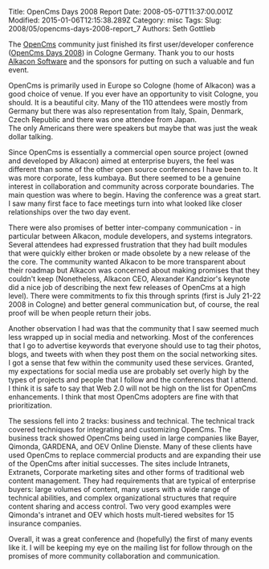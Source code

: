 Title: OpenCms Days 2008 Report
Date: 2008-05-07T11:37:00.001Z
Modified: 2015-01-06T12:15:38.289Z
Category: misc
Tags: 
Slug: 2008/05/opencms-days-2008-report_7
Authors: Seth Gottlieb

The [OpenCms](http://www.opencms.org) community just finished its first user/developer conference ([OpenCms Days 2008](http://www.opencms-days.org/)) in Cologne Germany.  Thank you to our hosts [Alkacon Software](http://www.alkacon.com) and the sponsors for putting on such a valuable and fun event.    
  
OpenCms is primarily used in Europe so Cologne (home of Alkacon) was a good choice of venue.  If you ever have an opportunity to visit Cologne, you should.  It is a beautiful city.  Many of the 110 attendees were mostly from Germany but there was also representation from Italy, Spain, Denmark, Czech Republic and there was one attendee from Japan.    
The only Americans there were speakers but maybe that was just the weak dollar talking.    
  
Since OpenCms is essentially a commercial open source project (owned and developed by Alkacon) aimed at enterprise buyers, the feel was different than some of the other open source conferences I have been to.  It was more corporate, less kumbaya.  But there seemed to be a genuine interest in collaboration and community across corporate boundaries.  The main question was where to begin.  Having the conference was a great start.  I saw many first face to face meetings turn into what looked like closer relationships over the two day event.     
  
There were also promises of better inter-company communication - in particular between Alkacon, module developers, and systems integrators. Several attendees had expressed frustration that they had built modules that were quickly either broken or made obsolete by  a new release of the the core.  The community wanted Alkacon to be more transparent about their roadmap but Alkacon was concerned about making promises that they couldn't keep  (Nonetheless, Alkacon CEO, Alexander Kandzior's keynote did a nice job of describing the next few releases of OpenCms at a high level). There were commitments to fix this through sprints (first is July 21-22 2008 in Cologne) and better general communication but, of course, the real proof will be when people return their jobs.      
  
Another observation I had was that the community that I saw seemed much less wrapped up in social media and networking.  Most of the conferences that I go to advertise keywords that everyone should use to tag their photos, blogs, and tweets with when they post them on the social networking sites.  I got a sense that few within the community used these services.  Granted, my expectations for social media use are probably set overly high by the types of projects and people that I follow and the conferences that I attend.  I think it is safe to say that Web 2.0 will not be high on the list for OpenCms enhancements.  I think that most OpenCms adopters are fine with that prioritization.  
  
The sessions fell into 2 tracks: business and technical.  The technical track covered techniques for integrating and customizing OpenCms.  The business track showed OpenCms being used in large companies like Bayer, Qimonda, GARDENA, and OEV Online Dienste.  Many of these clients have used OpenCms to replace commercial products and are expanding their use of the OpenCms after initial successes.  The sites include Intranets, Extranets, Corporate marketing sites and other forms of traditional web content management.  They had requirements that are typical of enterprise buyers: large volumes of content, many users with a wide range of technical abilities, and complex organizational structures that require content sharing and access control.  Two very good examples were Qimonda's intranet and OEV which hosts mult-tiered websites for 15 insurance companies.  
  
Overall, it was a great conference and (hopefully) the first of many events like it.  I will be keeping my eye on the mailing list for follow through on the promises of more community collaboration and communication.
